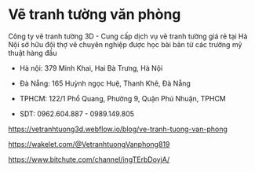 # Vẽ tranh tường văn phòng

Công ty vẽ tranh tường 3D - Cung cấp dịch vụ vẽ tranh tường giá rẻ tại Hà Nội sở hữu đội thợ vẽ chuyên nghiệp được học bài bản từ các trường mỹ thuật hàng đầu

- Hà nội: 379 Minh Khai, Hai Bà Trưng, Hà Nội

- Đà Nẵng: 165 Huỳnh ngọc Huệ, Thanh Khê, Đà Nẵng

- TPHCM: 122/1 Phổ Quang, Phường 9, Quận Phú Nhuận, TPHCM

- SDT: 0962.604.887 - 0989.149.805

https://vetranhtuong3d.webflow.io/blog/ve-tranh-tuong-van-phong

https://wakelet.com/@VetranhtuongVanphong819

https://www.bitchute.com/channel/ingTErbDoyjA/
